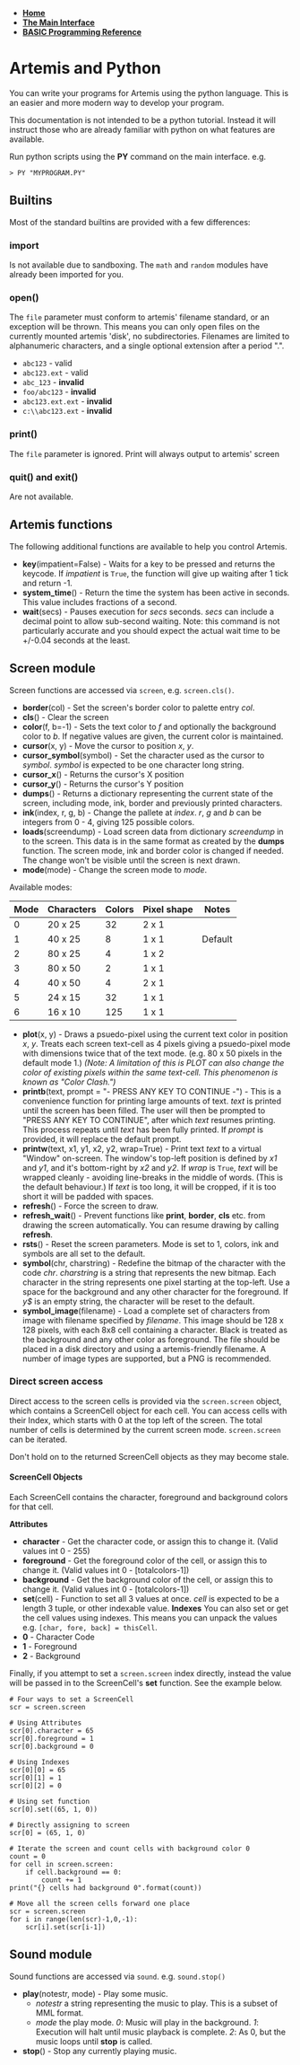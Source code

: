 - **[Home](.)**
- **[The Main Interface](main)**
- **[BASIC Programming Reference](programming)**

# Artemis and Python

You can write your programs for Artemis using the python language. This is an easier and more modern way to develop your program.

This documentation is not intended to be a python tutorial. Instead it will instruct those who are already familiar with python on what features are available.

Run python scripts using the **PY** command on the main interface. e.g.

```
> PY "MYPROGRAM.PY"
```

## Builtins

Most of the standard builtins are provided with a few differences:

### import

Is not available due to sandboxing. The `math` and `random` modules have already been imported for you.

### open()

The `file` parameter must conform to artemis' filename standard, or an exception will be thrown. This means you can only open files on the currently mounted artemis 'disk', no subdirectories. Filenames are limited to alphanumeric characters, and a single optional extension after a period ".".

- `abc123` - valid
- `abc123.ext` - valid
- `abc_123` - **invalid**
- `foo/abc123` - **invalid**
- `abc123.ext.ext` - **invalid**
- `c:\\abc123.ext` - **invalid**

### print()

The `file` parameter is ignored. Print will always output to artemis' screen

### quit() and exit()

Are not available.

## Artemis functions

The following additional functions are available to help you control Artemis.

- **key**(impatient=False) - Waits for a key to be pressed and returns the keycode. If _impatient_ is `True`, the function will give up waiting after 1 tick and return -1.
- **system_time**() - Return the time the system has been active in seconds. This value includes fractions of a second.
- **wait**(secs) - Pauses execution for *secs* seconds. *secs* can include a decimal point to allow sub-second waiting. Note: this command is not particularly accurate and you should expect the actual wait time to be +/-0.04 seconds at the least.

## Screen module

Screen functions are accessed via `screen`, e.g. `screen.cls()`.

- **border**(col) - Set the screen's border color to palette entry *col*.
- **cls**() - Clear the screen
- **color**(f, b=-1) - Sets the text color to *f* and optionally the background color to *b*. If negative values are given, the current color is maintained.
- **cursor**(x, y) - Move the cursor to position *x*, *y*.
- **cursor_symbol**(symbol) - Set the character used as the cursor to *symbol*. *symbol* is expected to be one character long string.
- **cursor_x**() - Returns the cursor's X position
- **cursor_y**() - Returns the cursor's Y position
- **dumps**() - Returns a dictionary representing the current state of the screen, including mode, ink, border and previously printed characters.
- **ink**(index, r, g, b) - Change the pallete at _index_. _r_, _g_ and _b_ can be integers from 0 - 4, giving 125 possible colors.
- **loads**(screendump) - Load screen data from dictionary *screendump* in to the screen. This data is in the same format as created by the **dumps** function. The screen mode, ink and border color is changed if needed. The change won't be visible until the screen is next drawn.
- **mode**(mode) - Change the screen mode to _mode_.

Available modes:

Mode | Characters | Colors | Pixel shape | Notes
-----|------------|--------|-------------|------
0    | 20 x 25    | 32     | 2 x 1       |
1    | 40 x 25    | 8      | 1 x 1       | Default
2    | 80 x 25    | 4      | 1 x 2       |
3    | 80 x 50    | 2      | 1 x 1       |
4    | 40 x 50    | 4      | 2 x 1       |
5    | 24 x 15    | 32     | 1 x 1       |
6    | 16 x 10    | 125    | 1 x 1       |

- **plot**(x, y) - Draws a psuedo-pixel using the current text color in position *x*, *y*. Treats each screen text-cell as 4 pixels giving a psuedo-pixel mode with dimensions twice that of the text mode. (e.g. 80 x 50 pixels in the default mode 1.) _(Note: A limitation of this is PLOT can also change the color of existing pixels within the same text-cell. This phenomenon is known as "Color Clash.")_
- **printb**(text, prompt = "- PRESS ANY KEY TO CONTINUE -") - This is a convenience function for printing large amounts of text. *text* is printed until the screen has been filled. The user will then be prompted to "PRESS ANY KEY TO CONTINUE", after which *text* resumes printing. This process repeats until *text* has been fully printed. If *prompt* is provided, it will replace the default prompt.
- **printw**(text, x1, y1, x2, y2, wrap=True) - Print text *text* to a virtual "Window" on-screen. The window's top-left position is defined by *x1* and *y1*, and it's bottom-right by *x2* and *y2*. If *wrap* is `True`, *text* will be wrapped cleanly - avoiding line-breaks in the middle of words. (This is the default behaviour.) If *text* is too long, it will be cropped, if it is too short it will be padded with spaces.
- **refresh**() - Force the screen to draw.
- **refresh_wait**() - Prevent functions like **print**, **border**, **cls** etc. from drawing the screen automatically. You can resume drawing by calling **refresh**.
- **rsts**() - Reset the screen parameters. Mode is set to 1, colors, ink and symbols are all set to the default.
- **symbol**(chr, charstring) - Redefine the bitmap of the character with the code *chr*. *charstring* is a string that represents the new bitmap. Each character in the string represents one pixel starting at the top-left. Use a space for the background and any other character for the foreground. If *y$* is an empty string, the character will be reset to the default.
- **symbol_image**(filename) - Load a complete set of characters from image with filename specified by *filename*. This image should be 128 x 128 pixels, with each 8x8 cell containing a character. Black is treated as the background and any other color as foreground. The file should be placed in a disk directory and using a artemis-friendly filename. A number of image types are supported, but a PNG is recommended.

### Direct screen access

Direct access to the screen cells is provided via the `screen.screen` object, which contains a ScreenCell object for each cell. You can access cells with their Index, which starts with 0 at the top left of the screen. The total number of cells is determined by the current screen mode. `screen.screen` can be iterated.

Don't hold on to the returned ScreenCell objects as they may become stale.

#### ScreenCell Objects

Each ScreenCell contains the character, foreground and background colors for that cell.

**Attributes**
- **character** - Get the character code, or assign this to change it. (Valid values int 0 - 255)
- **foreground** - Get the foreground color of the cell, or assign this to change it. (Valid values int 0 - [totalcolors-1])
- **background** - Get the background color of the cell, or assign this to change it. (Valid values int 0 - [totalcolors-1])
- **set**(cell) - Function to set all 3 values at once. _cell_ is expected to be a length 3 tuple, or other indexable value.
**Indexes**
You can also set or get the cell values using indexes. This means you can unpack the values e.g. `[char, fore, back] = thisCell`.
- **0** - Character Code
- **1** - Foreground
- **2** - Background

Finally, if you attempt to set a `screen.screen` index directly, instead the value will be passed in to the ScreenCell's **set** function. See the example below.

```
# Four ways to set a ScreenCell
scr = screen.screen

# Using Attributes
scr[0].character = 65
scr[0].foreground = 1
scr[0].background = 0

# Using Indexes
scr[0][0] = 65
scr[0][1] = 1
scr[0][2] = 0

# Using set function
scr[0].set((65, 1, 0))

# Directly assigning to screen
scr[0] = (65, 1, 0)
```

```
# Iterate the screen and count cells with background color 0
count = 0
for cell in screen.screen:
    if cell.background == 0:
        count += 1
print("{} cells had background 0".format(count))
```

```
# Move all the screen cells forward one place
scr = screen.screen
for i in range(len(scr)-1,0,-1):
    scr[i].set(scr[i-1])
```

## Sound module

Sound functions are accessed via `sound`. e.g. `sound.stop()`

- **play**(notestr, mode) - Play some music.
    - *notestr* a string representing the music to play. This is a subset of MML format.
    - *mode* the play mode. *0*: Music will play in the background. *1*: Execution will halt until music playback is complete. *2*: As 0, but the music loops until **stop** is called.
- **stop**() - Stop any currently playing music.
